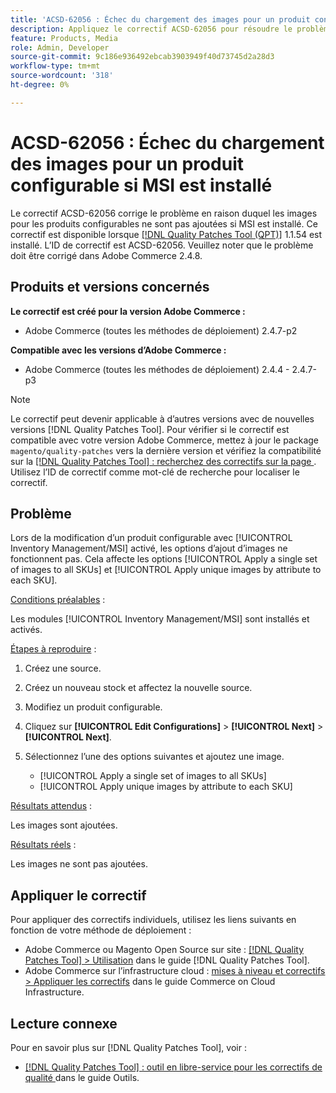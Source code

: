 ```yaml
---
title: 'ACSD-62056 : Échec du chargement des images pour un produit configurable si MSI est installé'
description: Appliquez le correctif ACSD-62056 pour résoudre le problème Adobe Commerce en raison duquel les images pour les produits configurables ne sont pas ajoutées si MSI est installé.
feature: Products, Media
role: Admin, Developer
source-git-commit: 9c186e936492ebcab3903949f40d73745d2a28d3
workflow-type: tm+mt
source-wordcount: '318'
ht-degree: 0%

---
```


# ACSD-62056 : Échec du chargement des images pour un produit configurable si MSI est installé

Le correctif ACSD-62056 corrige le problème en raison duquel les images pour les produits configurables ne sont pas ajoutées si MSI est installé. Ce correctif est disponible lorsque [[!DNL Quality Patches Tool (QPT)]](/help/tools/quality-patches-tool/quality-patches-tool-to-self-serve-quality-patches.md) 1.1.54 est installé. L’ID de correctif est ACSD-62056. Veuillez noter que le problème doit être corrigé dans Adobe Commerce 2.4.8.

## Produits et versions concernés

**Le correctif est créé pour la version Adobe Commerce :**

* Adobe Commerce (toutes les méthodes de déploiement) 2.4.7-p2

**Compatible avec les versions d’Adobe Commerce :**

* Adobe Commerce (toutes les méthodes de déploiement) 2.4.4 - 2.4.7-p3

>[!NOTE]
>
>Le correctif peut devenir applicable à d’autres versions avec de nouvelles versions [!DNL Quality Patches Tool]. Pour vérifier si le correctif est compatible avec votre version Adobe Commerce, mettez à jour le package `magento/quality-patches` vers la dernière version et vérifiez la compatibilité sur la [[!DNL Quality Patches Tool] : recherchez des correctifs sur la page ](https://experienceleague.adobe.com/tools/commerce-quality-patches/index.html). Utilisez l’ID de correctif comme mot-clé de recherche pour localiser le correctif.

## Problème

Lors de la modification d’un produit configurable avec [!UICONTROL Inventory Management/MSI] activé, les options d’ajout d’images ne fonctionnent pas. Cela affecte les options [!UICONTROL Apply a single set of images to all SKUs] et [!UICONTROL Apply unique images by attribute to each SKU].

<u>Conditions préalables</u> :

Les modules [!UICONTROL Inventory Management/MSI] sont installés et activés.

<u>Étapes à reproduire</u> :

1. Créez une source.
1. Créez un nouveau stock et affectez la nouvelle source.
1. Modifiez un produit configurable.
1. Cliquez sur **[!UICONTROL Edit Configurations]** > **[!UICONTROL Next]** > **[!UICONTROL Next]**.
1. Sélectionnez l’une des options suivantes et ajoutez une image.

   * [!UICONTROL Apply a single set of images to all SKUs]
   * [!UICONTROL Apply unique images by attribute to each SKU]

<u>Résultats attendus</u> :

Les images sont ajoutées.

<u>Résultats réels</u> :

Les images ne sont pas ajoutées.

## Appliquer le correctif

Pour appliquer des correctifs individuels, utilisez les liens suivants en fonction de votre méthode de déploiement :

* Adobe Commerce ou Magento Open Source sur site : [[!DNL Quality Patches Tool] > Utilisation](/help/tools/quality-patches-tool/usage.md) dans le guide [!DNL Quality Patches Tool].
* Adobe Commerce sur l’infrastructure cloud : [mises à niveau et correctifs > Appliquer les correctifs](https://experienceleague.adobe.com/docs/commerce-cloud-service/user-guide/develop/upgrade/apply-patches.html) dans le guide Commerce on Cloud Infrastructure.

## Lecture connexe

Pour en savoir plus sur [!DNL Quality Patches Tool], voir :

* [[!DNL Quality Patches Tool] : outil en libre-service pour les correctifs de qualité ](/help/tools/quality-patches-tool/quality-patches-tool-to-self-serve-quality-patches.md) dans le guide Outils.
